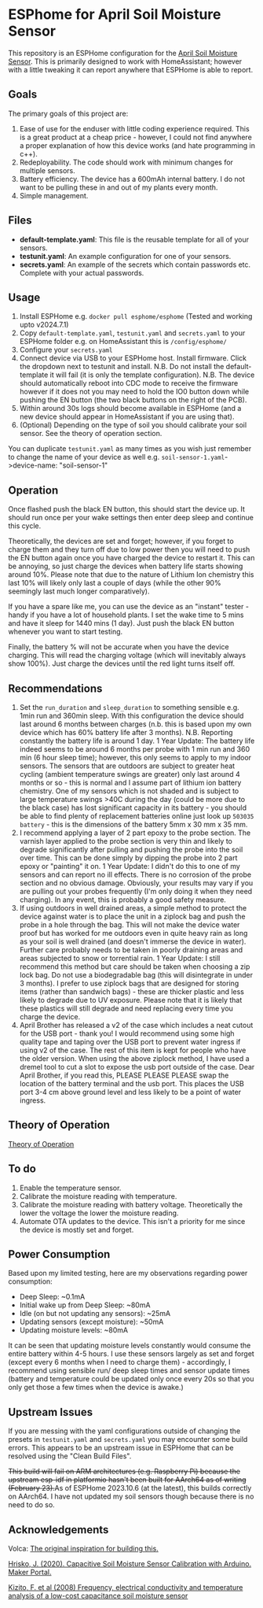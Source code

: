 # ESPhome for April Soil Moisture Sensor

This repository is an ESPHome configuration for the [April Soil Moisture Sensor](https://wiki.aprbrother.com/en/april_soil_moisture_sensor.html). This is primarily designed to work with HomeAssistant; however with a little tweaking it can report anywhere that ESPHome is able to report.

## Goals

The primary goals of this project are:
1. Ease of use for the enduser with little coding experience required. This is a great product at a cheap price - however, I could not find anywhere a proper explanation of how this device works (and hate programming in c++).
2. Redeployability. The code should work with minimum changes for multiple sensors.
3. Battery efficiency. The device has a 600mAh internal battery. I do not want to be pulling these in and out of my plants every month.
4. Simple management. 

## Files

- **default-template.yaml**: This file is the reusable template for all of your sensors.
- **testunit.yaml**: An example configuration for one of your sensors.
- **secrets.yaml**: An example of the secrets which contain passwords etc. Complete with your actual passwords.

## Usage

1. Install ESPHome e.g. `docker pull esphome/esphome` (Tested and working upto v2024.7.1)
2. Copy `default-template.yaml`, `testunit.yaml` and `secrets.yaml` to your ESPHome folder e.g. on HomeAssistant this is `/config/esphome/`
3. Configure your `secrets.yaml`
4. Connect device via USB to your ESPHome host. Install firmware. Click the dropdown next to testunit and install. N.B. Do not install the default-template it will fail (it is only the template configuration). N.B. The device should automatically reboot into CDC mode to receive the firmware however if it does not you may need to hold the IO0 button down while pushing the EN button (the two black buttons on the right of the PCB).
5. Within around 30s logs should become available in ESPHome (and a new device should appear in HomeAssistant if you are using that).
6. (Optional) Depending on the type of soil you should calibrate your soil sensor. See the theory of operation section.

You can duplicate `testunit.yaml` as many times as you wish just remember to change the name of your device as well e.g. `soil-sensor-1.yaml`->device-name: "soil-sensor-1"

## Operation

Once flashed push the black EN button, this should start the device up. It should run once per your wake settings then enter deep sleep and continue this cycle.

Theoretically, the devices are set and forget; however, if you forget to charge them and they turn off due to low power then you will need to push the EN button again once you have charged the device to restart it. This can be annoying, so just charge the devices when battery life starts showing around 10%. Please note that due to the nature of Lithium Ion chemistry this last 10% will likely only last a couple of days (while the other 90% seemingly last much longer comparatively).

If you have a spare like me, you can use the device as an "instant" tester - handy if you have a lot of household plants. I set the wake time to 5 mins and have it sleep for 1440 mins (1 day). Just push the black EN button whenever you want to start testing.

Finally, the battery % will not be accurate when you have the device charging. This will read the charging voltage (which will inevitably always show 100%). Just charge the devices until the red light turns itself off.

## Recommendations

1. Set the `run_duration` and `sleep_duration` to something sensible e.g. 1min run and 360min sleep. With this configuration the device should last around 6 months between charges (n.b. this is based upon my own device which has 60% battery life after 3 months). N.B. Reporting constantly the battery life is around 1 day. 1 Year Update: The battery life indeed seems to be around 6 months per probe with 1 min run and 360 min (6 hour sleep time); however, this only seems to apply to my indoor sensors. The sensors that are outdoors are subject to greater heat cycling (ambient temperature swings are greater) only last around 4 months or so - this is normal and I assume part of lithium ion battery chemistry. One of my sensors which is not shaded and is subject to large temperature swings >40C during the day (could be more due to the black case) has lost significant capacity in its battery - you should be able to find plenty of replacement batteries online just look up `503035 battery` - this is the dimensions of the battery 5mm x 30 mm x 35 mm.
2. I recommend applying a layer of 2 part epoxy to the probe section. The varnish layer applied to the probe section is very thin and likely to degrade significantly after pulling and pushing the probe into the soil over time. This can be done simply by dipping the probe into 2 part epoxy or "painting" it on. 1 Year Update: I didn't do this to one of my sensors and can report no ill effects. There is no corrosion of the probe section and no obvious damage. Obviously, your results may vary if you are pulling out your probes frequently (I'm only doing it when they need charging). In any event, this is probably a good safety measure.
3. If using outdoors in well drained areas, a simple method to protect the device against water is to place the unit in a ziplock bag and push the probe in a hole through the bag. This will not make the device water proof but has worked for me outdoors even in quite heavy rain as long as your soil is well drained (and doesn't immerse the device in water). Further care probably needs to be taken in poorly draining areas and areas subjected to snow or torrential rain. 1 Year Update: I still recommend this method but care should be taken when choosing a zip lock bag. Do not use a biodegradable bag (this will disintegrate in under 3 months). I prefer to use ziplock bags that are designed for storing items (rather than sandwich bags) - these are thicker plastic and less likely to degrade due to UV exposure. Please note that it is likely that these plastics will still degrade and need replacing every time you charge the device.
4. April Brother has released a v2 of the case which includes a neat cutout for the USB port - thank you!  I would recommend using some high quality tape and taping over the USB port to prevent water ingress if using v2 of the case. The rest of this item is kept for people who have the older version. When using the above ziplock method, I have used a dremel tool to cut a slot to expose the usb port outside of the case. Dear April Brother, if you read this, PLEASE PLEASE PLEASE swap the location of the battery terminal and the usb port. This places the USB port 3-4 cm above ground level and less likely to be a point of water ingress.

## Theory of Operation

[Theory of Operation](theory.md)

## To do

1. Enable the temperature sensor.
2. Calibrate the moisture reading with temperature.
3. Calibrate the moisture reading with battery voltage. Theoretically the lower the voltage the lower the moisture reading.
4. Automate OTA updates to the device. This isn't a priority for me since the device is mostly set and forget.

## Power Consumption

Based upon my limited testing, here are my observations regarding power consumption:
- Deep Sleep: ~0.1mA
- Initial wake up from Deep Sleep: ~80mA
- Idle (on but not updating any sensors): ~25mA
- Updating sensors (except moisture): ~50mA
- Updating moisture levels: ~80mA

It can be seen that updating moisture levels constantly would consume the entire battery within 4-5 hours. I use these sensors largely as set and forget (except every 6 months when I need to charge them) - accordingly, I recommend using sensible run/ deep sleep times and sensor update times (battery and temperature could be updated only once every 20s so that you only get those a few times when the device is awake.)

## Upstream Issues

If you are messing with the yaml configurations outside of changing the presets in `testunit.yaml` and `secrets.yaml` you may encounter some build errors. This appears to be an upstream issue in ESPHome that can be resolved using the "Clean Build Files".

~~This build will fail on ARM architectures (e.g. Raspberry Pi) because the upstream esp-idf in platformio hasn't been built for AArch64 as of writing (February 23).~~As of ESPHome 2023.10.6 (at the latest), this builds correctly on AArch64. I have not updated my soil sensors though because there is no need to do so.

## Acknowledgements

Volca: [The original inspiration for building this.](https://github.com/volca/april-soil-esphome-module)

[Hrisko, J. (2020). Capacitive Soil Moisture Sensor Calibration with Arduino. Maker Portal.](https://makersportal.com/blog/2020/5/26/capacitive-soil-moisture-calibration-with-arduino)

[Kizito, F. et al (2008) Frequency, electrical conductivity and temperature analysis of a low-cost capacitance soil moisture sensor](https://www.sciencedirect.com/science/article/abs/pii/S0022169408000462)
